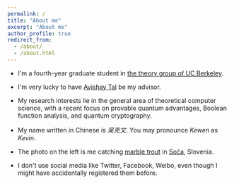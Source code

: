 ```yaml
---
permalink: /
title: "About me"
excerpt: "About me"
author_profile: true
redirect_from: 
  - /about/
  - /about.html
---
```


* I'm a fourth-year graduate student in [the theory group of UC Berkeley](http://theory.cs.berkeley.edu/). 
* I'm very lucky to have [Avishay Tal](http://www.avishaytal.org/) be my advisor.
* My research interests lie in the general area of theoretical computer science, with a recent focus on provable quantum advantages, Boolean function analysis, and quantum cryptography. 

* My name written in Chinese is *吴克文*. You may pronounce *Kewen* as *Kevin*.

* The photo on the left is me catching [marble trout](https://en.wikipedia.org/wiki/Salmo_marmoratus) in [Soča](https://en.wikipedia.org/wiki/So%C4%8Da), Slovenia. 

* I don't use social media like Twitter, Facebook, Weibo, even though I might have accidentally registered them before.
